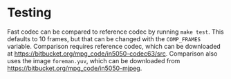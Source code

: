 # Testing
Fast codec can be compared to reference codec by running `make test`. This defaults to 10 frames, but that can be changed with the `COMP_FRAMES` variable.
Comparison requires reference codec, which can be downloaded at https://bitbucket.org/mpg_code/in5050-codec63/src. Comparison also uses the image `foreman.yuv`,
which can be downloaded from https://bitbucket.org/mpg_code/in5050-mjpeg.
